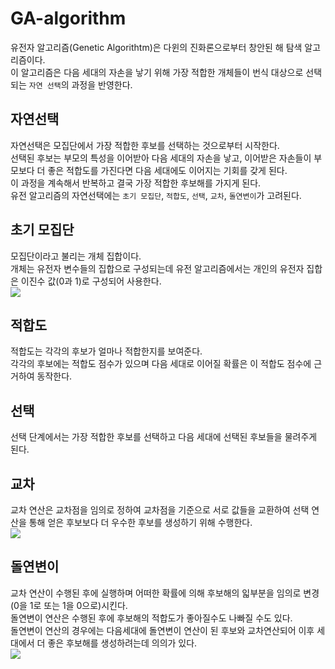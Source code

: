 # GA-algorithm  
유전자 알고리즘(Genetic Algorithtm)은 다윈의 진화론으로부터 창안된 해 탐색 알고리즘이다.  
이 알고리즘은 다음 세대의 자손을 낳기 위해 가장 적합한 개체들이 번식 대상으로 선택되는 `자연 선택`의 과정을 반영한다.  

## 자연선택  
자연선택은 모집단에서 가장 적합한 후보를 선택하는 것으로부터 시작한다.  
선택된 후보는 부모의 특성을 이어받아 다음 세대의 자손을 낳고, 이어받은 자손들이 부모보다 더 좋은 적합도를 가진다면 다음 세대에도 이어지는 기회를 갖게 된다.  
이 과정을 계속해서 반복하고 결국 가장 적합한 후보해를 가지게 된다.  
유전 알고리즘의 자연선택에는 `초기 모집단`, `적합도`, `선택`, `교차`, `돌연변이`가 고려된다.  

## 초기 모집단  
모집단이라고 불리는 개체 집합이다.  
개체는 유전자 변수들의 집합으로 구성되는데 유전 알고리즘에서는 개인의 유전자 집합은 이진수 값(0과 1)로 구성되어 사용한다.  
![](https://user-images.githubusercontent.com/101320758/174012679-c9596985-f50f-44a0-ab38-7f45624c4a2d.png)

## 적합도  
적합도는 각각의 후보가 얼마나 적합한지를 보여준다.  
각각의 후보에는 적합도 점수가 있으며 다음 세대로 이어질 확률은 이 적합도 점수에 근거하여 동작한다.  

## 선택  
선택 단계에서는 가장 적합한 후보를 선택하고 다음 세대에 선택된 후보들을 물려주게 된다.  

## 교차  
교차 연산은 교차점을 임의로 정하여 교차점을 기준으로 서로 값들을 교환하여 선택 연산을 통해 얻은 후보보다 더 우수한 후보를 생성하기 위해 수행한다.  
![](https://user-images.githubusercontent.com/101320758/174017657-9fe1e456-27bb-4b48-aed9-fef1a4fd2458.png)

## 돌연변이  
교차 연산이 수행된 후에 실행하며 어떠한 확률에 의해 후보해의 읿부분을 임의로 변경(0을 1로 또는 1을 0으로)시킨다.  
돌연변이 연산은 수행된 후에 후보해의 적합도가 좋아질수도 나빠질 수도 있다.  
돌연변이 연산의 경우에는 다음세대에 돌연변이 연산이 된 후보와 교차연산되어 이후 세대에서 더 좋은 후보해를 생성하려는데 의의가 있다.  
![](https://user-images.githubusercontent.com/101320758/174017675-971a9310-92f2-4e26-9ef0-e8d9fb1d8731.png)
